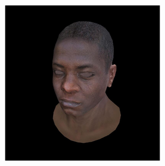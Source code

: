 ![](https://github.com/KienHoSD/3D_programming/blob/main/ssloys_lecture/L5_2_moving_the_camera/img/tga.jpg)
